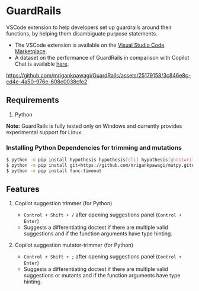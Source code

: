 # GuardRails
VSCode extension to help developers set up guardrails around their functions, by helping them disambiguate purpose statements. 

- The VSCode extension is available on the [Visual Studio Code Marketplace](https://marketplace.visualstudio.com/items?itemName=MrigankPawagi.guardrails).
- A dataset on the performance of GuardRails in comparison with Copilot Chat is available [here](https://docs.google.com/spreadsheets/d/e/2PACX-1vRwmXlP8V6gbXtB1oQ5IUXfbRjW3eoCYKcbm-zN4uXphd_AK4Wj0CZzVmeXW4XvF2_scszdCD89CFpV/pubhtml?gid=0&single=true).

https://github.com/mrigankpawagi/GuardRails/assets/25179158/3c846e8c-cd4e-4a50-976e-608c0038cfe2

## Requirements

1. Python

__Note:__
GuardRails is fully tested only on Windows and currently provides experimental support for Linux.

### Installing Python Dependencies for trimming and mutations

```bash
$ python -m pip install hypothesis hypothesis[cli] hypothesis[ghostwriter] black
$ python -m pip install git+https://github.com/mrigankpawagi/mutpy.git#egg=mutpy
$ python -m pip install func-timeout
```

## Features

1. Copilot suggestion trimmer (for Python)
    - `Control + Shift + /` after opening suggestions panel (`Control + Enter`)
    - Suggests a differentiating doctest if there are multiple valid suggestions and if the function arguments have type hinting.

2. Copilot suggestion mutator-trimmer (for Python)
    - `Control + Shift + ;` after opening suggestions panel (`Control + Enter`)
    - Suggests a differentiating doctest if there are multiple valid suggestions or mutants and if the function arguments have type hinting.
